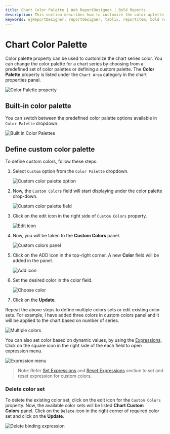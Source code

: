 ```yaml
---
title: Chart Color Palette | Web ReportDesigner | Bold Reports
description: This section describes how to customize the color aplette in Chart Report Item with the Bold Report Designer
keywords: ejReportDesigner, reportdesigner, tablix, reportitem, bold reports, documentation, help, ej, user guide, demo, samples, bold reports, bold reporting
---
```


# Chart Color Palette

Color palette property can be used to customize the chart series color. You can change the color palette for a chart series by choosing from a predefined set of color palettes or defining a custom palette. The **Color Palette** property is listed under the `Chart Area` category in the chart properties panel.

![Color Palette property](/static/assets/on-premise/images/report-designer/report-items/chart/color-palette/color-palette-property.png '#width=385px')

## Built-in color palette

You can switch between the predefined color palette options available in `Color Palette` dropdown.

![Built in Color Palettes](/static/assets/on-premise/images/report-designer/report-items/chart/color-palette/built-in-color-palette.png)

## Define custom color palette

To define custom colors, follow these steps:

1. Select `Custom` option from the `Color Palette` dropdown.

    ![Custom color palette option](/static/assets/on-premise/images/report-designer/report-items/chart/color-palette/custom-option.png '#width=385px')

2. Now, the `Custom Colors` field will start displaying under the color palette drop-down.

    ![Custom color palette field](/static/assets/on-premise/images/report-designer/report-items/chart/color-palette/custom-colors-field.png '#width=385px')

3. Click on the edit icon in the right side of `Custom Colors` property.

    ![Edit icon](/static/assets/on-premise/images/report-designer/report-items/chart/color-palette/edit-icon.png '#width=385px')

4. Now, you will be taken to the **Custom Colors** panel.

    ![Custom colors panel](/static/assets/on-premise/images/report-designer/report-items/chart/color-palette/custom-colors-panel.png '#width=385px')

5. Click on the ADD icon in the top-right corner. A new **Color** field will be added in the panel.

    ![Add icon](/static/assets/on-premise/images/report-designer/report-items/chart/color-palette/add-icon.png '#width=385px')

6. Set the desired color in the color field.

    ![Choose color](/static/assets/on-premise/images/report-designer/report-items/chart/color-palette/choose-color.png '#width=385px')

7. Click on the **Update**.

Repeat the above steps to define multiple colors sets or edit existing color sets. For example, I have added three colors in custom colors panel and it will be applied to the chart based on number of series.

![Multiple colors](/static/assets/on-premise/images/report-designer/report-items/chart/color-palette/multiple-colors.png)

You can also set color based on dynamic values, by using the [Expressions](./../../../compose-report/expressions/). Click on the square icon in the right side of the each field to open expression menu.

![Expression menu](/static/assets/on-premise/images/report-designer/report-items/chart/color-palette/expression-menu.png '#width=385px')

> Note: Refer [Set Expressions](./../../../compose-report/properties-panel/#set-expression) and [Reset Expressions](./../../../compose-report/properties-panel/#reset-expression) section to set and reset expression for custom colors.

### Delete color set

To delete the existing color set, click on the edit icon for the `Custom Colors` property. Now, the available color sets will be listed **Chart Custom Colors** panel. Click on the `Delete` icon in the right corner of required color set and click on the **Update**.

![Delete binding expression](/static/assets/on-premise/images/report-designer/report-items/chart/color-palette/delete-custom-colors.png '#width=385px')